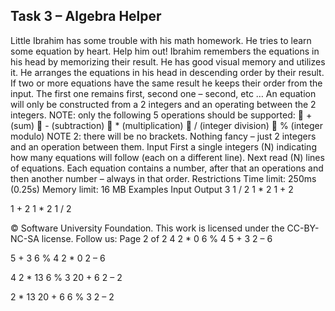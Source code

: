 ## Task 3 – Algebra Helper 

Little Ibrahim has some trouble with his math homework. He tries to learn some equation by heart. Help him out! 
Ibrahim remembers the equations in his head by memorizing their result. He has good visual memory and utilizes it. He arranges the equations in his head in descending order by their result. 
If two or more equations have the same result he keeps their order from the input. The first one remains first, second one – second, etc … 
An equation will only be constructed from a 2 integers and an operating between the 2 integers. 
NOTE: only the following 5 operations should be supported:  + (sum)  - (subtraction)   * (multiplication)  / (integer division)  % (integer modulo) 
NOTE 2: there will be no brackets. Nothing fancy – just 2 integers and an operation between them. 
Input 
First a single integers (N) indicating how many equations will follow (each on a different line). 
Next read (N) lines of equations. Each equation contains a number, after that an operations and then another number – always in that order. 
Restrictions 
Time limit: 250ms (0.25s) Memory limit: 16 MB 
Examples 
Input  Output 
3 
1 / 2 1 * 2 
1 + 2 
 
1 + 2 
1 * 2 1 / 2 
 

 
© Software University Foundation. This work is licensed under the CC-BY-NC-SA license.                          Follow us: Page 2 of 2 
4 
2 * 0 
6 % 4 5 + 3 
2 – 6 
 
5 + 3 
6 % 4 
2 * 0 2 – 6 
 
4 
2 * 13 6 % 3 
20 + 6 
2 – 2 
 
2 * 13 
20 + 6 6 % 3 
2 – 2 
